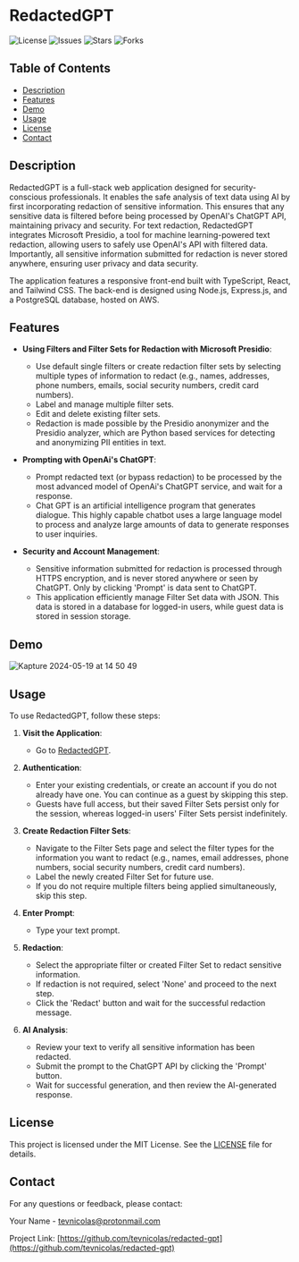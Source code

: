 # RedactedGPT

![License](https://img.shields.io/github/license/tevnicolas/redacted-gpt)
![Issues](https://img.shields.io/github/issues/tevnicolas/redacted-gpt)
![Stars](https://img.shields.io/github/stars/tevnicolas/redacted-gpt)
![Forks](https://img.shields.io/github/forks/tevnicolas/redacted-gpt)

## Table of Contents

- [Description](#description)
- [Features](#features)
- [Demo](#demo)
- [Usage](#usage)
- [License](#license)
- [Contact](#contact)

## Description

RedactedGPT is a full-stack web application designed for security-conscious professionals. It enables the safe analysis of text data using AI by first incorporating redaction of sensitive information. This ensures that any sensitive data is filtered before being processed by OpenAI's ChatGPT API, maintaining privacy and security. For text redaction, RedactedGPT integrates Microsoft Presidio, a tool for machine learning-powered text redaction, allowing users to safely use OpenAI's API with filtered data. Importantly, all sensitive information submitted for redaction is never stored anywhere, ensuring user privacy and data security.

The application features a responsive front-end built with TypeScript, React, and Tailwind CSS. The back-end is designed using Node.js, Express.js, and a PostgreSQL database, hosted on AWS.

## Features

- **Using Filters and Filter Sets for Redaction with Microsoft Presidio**:

  - Use default single filters or create redaction filter sets by selecting multiple types of information to redact (e.g., names, addresses, phone numbers, emails, social security numbers, credit card numbers).
  - Label and manage multiple filter sets.
  - Edit and delete existing filter sets.
  - Redaction is made possible by the Presidio anonymizer and the Presidio analyzer, which are Python based services for detecting and anonymizing PII entities in text.

- **Prompting with OpenAi's ChatGPT**:

  - Prompt redacted text (or bypass redaction) to be processed by the most advanced model of OpenAi's ChatGPT service, and wait for a response.
  - Chat GPT is an artificial intelligence program that generates dialogue. This highly capable chatbot uses a large language model to process and analyze large amounts of data to generate responses to user inquiries.

- **Security and Account Management**:
  - Sensitive information submitted for redaction is processed through HTTPS encryption, and is never stored anywhere or seen by ChatGPT. Only by clicking 'Prompt' is data sent to ChatGPT.
  - This application efficiently manage Filter Set data with JSON. This data is stored in a database for logged-in users, while guest data is stored in session storage.

## Demo

![Kapture 2024-05-19 at 14 50 49](https://github.com/tevnicolas/redacted-gpt/assets/155599138/b535c08c-3617-43f1-a3f5-b5ac215b9f07)

## Usage

To use RedactedGPT, follow these steps:

1. **Visit the Application**:

   - Go to [RedactedGPT](https://your-live-demo-link.com).

2. **Authentication**:

   - Enter your existing credentials, or create an account if you do not already have one. You can continue as a guest by skipping this step.
   - Guests have full access, but their saved Filter Sets persist only for the session, whereas logged-in users' Filter Sets persist indefinitely.

3. **Create Redaction Filter Sets**:

   - Navigate to the Filter Sets page and select the filter types for the information you want to redact (e.g., names, email addresses, phone numbers, social security numbers, credit card numbers).
   - Label the newly created Filter Set for future use.
   - If you do not require multiple filters being applied simultaneously, skip this step.

4. **Enter Prompt**:

   - Type your text prompt.

5. **Redaction**:

   - Select the appropriate filter or created Filter Set to redact sensitive information.
   - If redaction is not required, select 'None' and proceed to the next step.
   - Click the 'Redact' button and wait for the successful redaction message.

6. **AI Analysis**:

   - Review your text to verify all sensitive information has been redacted.
   - Submit the prompt to the ChatGPT API by clicking the 'Prompt' button.
   - Wait for successful generation, and then review the AI-generated response.

## License

This project is licensed under the MIT License. See the [LICENSE](LICENSE) file for details.

## Contact

For any questions or feedback, please contact:

Your Name - [tevnicolas@protonmail.com](mailto:tevnicolas@protonmail.com)

Project Link: [https://github.com/tevnicolas/redacted-gpt](https://github.com/tevnicolas/redacted-gpt)
